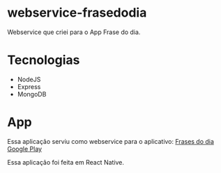 # webservice-frasedodia
Webservice que criei para o App Frase do dia.

# Tecnologias
- NodeJS
- Express
- MongoDB

# App
Essa aplicação serviu como webservice para o aplicativo:
[Frases do dia Google Play](https://play.google.com/store/apps/details?id=com.frasedodiaapp)

Essa aplicação foi feita em React Native.

